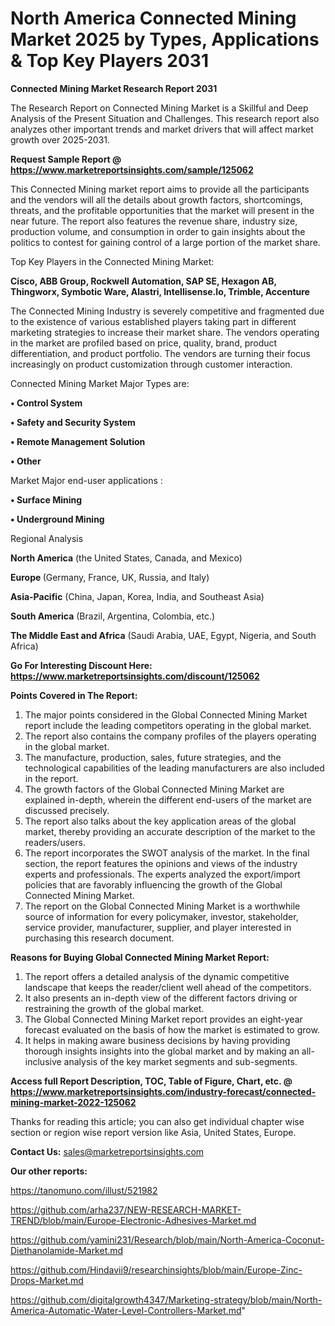 # North America Connected Mining Market 2025 by Types, Applications & Top Key Players 2031

<strong>Connected Mining Market Research Report 2031</strong>

The Research Report on Connected Mining Market is a Skillful and Deep Analysis of the Present Situation and Challenges. This research report also analyzes other important trends and market drivers that will affect market growth over 2025-2031.

<strong>Request Sample Report @ <a href=https://www.marketreportsinsights.com/sample/125062>https://www.marketreportsinsights.com/sample/125062</a></strong>

This Connected Mining market report aims to provide all the participants and the vendors will all the details about growth factors, shortcomings, threats, and the profitable opportunities that the market will present in the near future. The report also features the revenue share, industry size, production volume, and consumption in order to gain insights about the politics to contest for gaining control of a large portion of the market share.

Top Key Players in the Connected Mining Market:

<strong>Cisco, ABB Group, Rockwell Automation, SAP SE, Hexagon AB, Thingworx, Symbotic Ware, Alastri, Intellisense.Io, Trimble, Accenture</strong>

The Connected Mining Industry is severely competitive and fragmented due to the existence of various established players taking part in different marketing strategies to increase their market share. The vendors operating in the market are profiled based on price, quality, brand, product differentiation, and product portfolio. The vendors are turning their focus increasingly on product customization through customer interaction.

Connected Mining Market Major Types are:

<strong>• Control System

• Safety and Security System

• Remote Management Solution

• Other</strong>

Market Major end-user applications :

<strong>• Surface Mining

• Underground Mining</strong>

Regional Analysis

</u><strong><b>North America</b></strong> (the United States, Canada, and Mexico)

<strong><b>Europe </b></strong>(Germany, France, UK, Russia, and Italy)

<strong><b>Asia-Pacific</b></strong> (China, Japan, Korea, India, and Southeast Asia)

<strong><b>South America</b></strong> (Brazil, Argentina, Colombia, etc.)

<strong><b>The Middle East and Africa</b></strong> (Saudi Arabia, UAE, Egypt, Nigeria, and South Africa)

<strong>Go For Interesting Discount Here: <a href=https://www.marketreportsinsights.com/discount/125062>https://www.marketreportsinsights.com/discount/125062</a></strong>

<strong>Points Covered in The Report:</strong>
<ol>
  <li>The major points considered in the Global Connected Mining Market report include the leading competitors operating in the global market.</li>
  <li>The report also contains the company profiles of the players operating in the global market.</li>
  <li>The manufacture, production, sales, future strategies, and the technological capabilities of the leading manufacturers are also included in the report.</li>
  <li>The growth factors of the Global Connected Mining Market are explained in-depth, wherein the different end-users of the market are discussed precisely.</li>
  <li>The report also talks about the key application areas of the global market, thereby providing an accurate description of the market to the readers/users.</li>
  <li>The report incorporates the SWOT analysis of the market. In the final section, the report features the opinions and views of the industry experts and professionals. The experts analyzed the export/import policies that are favorably influencing the growth of the Global Connected Mining Market.</li>
  <li>The report on the Global Connected Mining Market is a worthwhile source of information for every policymaker, investor, stakeholder, service provider, manufacturer, supplier, and player interested in purchasing this research document.</li>
</ol>
<strong>Reasons for Buying Global Connected Mining Market Report:</strong>

<ol>
  <li>The report offers a detailed analysis of the dynamic competitive landscape that keeps the reader/client well ahead of the competitors.</li>
  <li>It also presents an in-depth view of the different factors driving or restraining the growth of the global market.</li>
  <li>The Global Connected Mining Market report provides an eight-year forecast evaluated on the basis of how the market is estimated to grow.</li>
  <li>It helps in making aware business decisions by having providing thorough insights insights into the global market and by making an all-inclusive analysis of the key market segments and sub-segments.</li>
</ol>
<strong>Access full Report Description, TOC, Table of Figure, Chart, etc. @ <a href=https://www.marketreportsinsights.com/industry-forecast/connected-mining-market-2022-125062>https://www.marketreportsinsights.com/industry-forecast/connected-mining-market-2022-125062</a></strong>


Thanks for reading this article; you can also get individual chapter wise section or region wise report version like Asia, United States, Europe.

<strong>Contact Us:</strong>
sales@marketreportsinsights.com

<strong>Our other reports:</strong>

<a href=https://tanomuno.com/illust/521982>https://tanomuno.com/illust/521982</a>

<a href=https://github.com/arha237/NEW-RESEARCH-MARKET-TREND/blob/main/Europe-Electronic-Adhesives-Market.md>https://github.com/arha237/NEW-RESEARCH-MARKET-TREND/blob/main/Europe-Electronic-Adhesives-Market.md</a>

<a href=https://github.com/yamini231/Research/blob/main/North-America-Coconut-Diethanolamide-Market.md>https://github.com/yamini231/Research/blob/main/North-America-Coconut-Diethanolamide-Market.md</a>

<a href=https://github.com/Hindavii9/researchinsights/blob/main/Europe-Zinc-Drops-Market.md>https://github.com/Hindavii9/researchinsights/blob/main/Europe-Zinc-Drops-Market.md</a>

<a href=https://github.com/digitalgrowth4347/Marketing-strategy/blob/main/North-America-Automatic-Water-Level-Controllers-Market.md>https://github.com/digitalgrowth4347/Marketing-strategy/blob/main/North-America-Automatic-Water-Level-Controllers-Market.md</a>"
